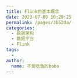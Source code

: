 ```yaml
---
title: Flink的基本概念
date: 2023-07-09 16:29:25
permalink: /pages/3b52da/
categories:
  - 数据架构
  - 数据平台
  - Flink
tags:
  - 
author: 
  name: 不爱吃鱼的bobo
---
```

